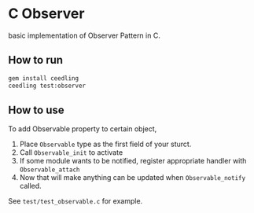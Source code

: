 # C Observer

basic implementation of Observer Pattern in C.

## How to run

```sh
gem install ceedling
ceedling test:observer
```

## How to use

To add Observable property to certain object,
1. Place `Observable` type as the first field of your sturct.
2. Call `Observable_init` to activate
3. If some module wants to be notified, register appropriate handler with `Observable_attach` 
4. Now that will make anything can be updated when `Observable_notify` called.

See `test/test_observable.c` for example.
